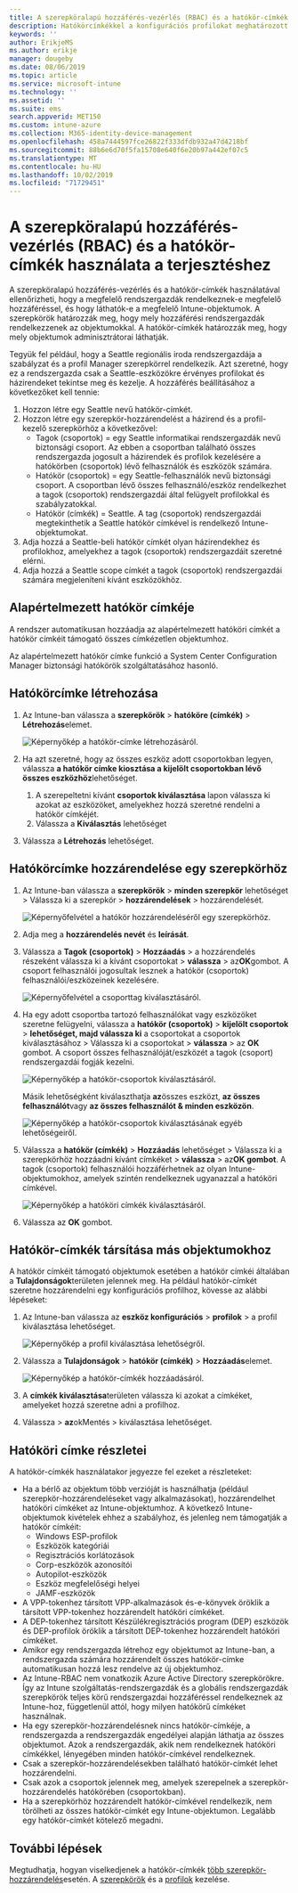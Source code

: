 ```yaml
---
title: A szerepköralapú hozzáférés-vezérlés (RBAC) és a hatókör-címkék használata az Intune-ban való terjesztéshez | Microsoft Docs
description: Hatókörcímkékkel a konfigurációs profilokat meghatározott szerepkörök szerint szűrheti.
keywords: ''
author: ErikjeMS
ms.author: erikje
manager: dougeby
ms.date: 08/06/2019
ms.topic: article
ms.service: microsoft-intune
ms.technology: ''
ms.assetid: ''
ms.suite: ems
search.appverid: MET150
ms.custom: intune-azure
ms.collection: M365-identity-device-management
ms.openlocfilehash: 458a7444597fce26822f333dfdb932a47d4218bf
ms.sourcegitcommit: 88b6e6d70f5fa15708e640f6e20b97a442ef07c5
ms.translationtype: MT
ms.contentlocale: hu-HU
ms.lasthandoff: 10/02/2019
ms.locfileid: "71729451"
---
```

# <a name="use-role-based-access-control-rbac-and-scope-tags-for-distributed-it"></a>A szerepköralapú hozzáférés-vezérlés (RBAC) és a hatókör-címkék használata a terjesztéshez

A szerepköralapú hozzáférés-vezérlés és a hatókör-címkék használatával ellenőrizheti, hogy a megfelelő rendszergazdák rendelkeznek-e megfelelő hozzáféréssel, és hogy láthatók-e a megfelelő Intune-objektumok. A szerepkörök határozzák meg, hogy mely hozzáférési rendszergazdák rendelkezzenek az objektumokkal. A hatókör-címkék határozzák meg, hogy mely objektumok adminisztrátorai láthatják.

Tegyük fel például, hogy a Seattle regionális iroda rendszergazdája a szabályzat és a profil Manager szerepkörrel rendelkezik. Azt szeretné, hogy ez a rendszergazda csak a Seattle-eszközökre érvényes profilokat és házirendeket tekintse meg és kezelje. A hozzáférés beállításához a következőket kell tennie:

1. Hozzon létre egy Seattle nevű hatókör-címkét.
2. Hozzon létre egy szerepkör-hozzárendelést a házirend és a profil-kezelő szerepkörhöz a következővel: 
    - Tagok (csoportok) = egy Seattle informatikai rendszergazdák nevű biztonsági csoport. Az ebben a csoportban található összes rendszergazda jogosult a házirendek és profilok kezelésére a hatókörben (csoportok) lévő felhasználók és eszközök számára.
    - Hatókör (csoportok) = egy Seattle-felhasználók nevű biztonsági csoport. A csoportban lévő összes felhasználó/eszköz rendelkezhet a tagok (csoportok) rendszergazdái által felügyelt profilokkal és szabályzatokkal. 
    - Hatókör (címkék) = Seattle. A tag (csoportok) rendszergazdái megtekinthetik a Seattle hatókör címkével is rendelkező Intune-objektumokat.
3. Adja hozzá a Seattle-beli hatókör címkét olyan házirendekhez és profilokhoz, amelyekhez a tagok (csoportok) rendszergazdáit szeretné elérni.
4. Adja hozzá a Seattle scope címkét a tagok (csoportok) rendszergazdái számára megjeleníteni kívánt eszközökhöz. 

## <a name="default-scope-tag"></a>Alapértelmezett hatókör címkéje
A rendszer automatikusan hozzáadja az alapértelmezett hatóköri címkét a hatókör címkéit támogató összes címkézetlen objektumhoz.

Az alapértelmezett hatókör címke funkció a System Center Configuration Manager biztonsági hatókörök szolgáltatásához hasonló. 

## <a name="to-create-a-scope-tag"></a>Hatókörcímke létrehozása

1. Az Intune-ban válassza a **szerepkörök** > **hatóköre (címkék)**  > **Létrehozás**elemet.

    ![Képernyőkép a hatókör-címke létrehozásáról.](./media/scope-tags/create-scope-tag.png)

3. Ha azt szeretné, hogy az összes eszköz adott csoportokban legyen, válassza **a hatókör címke kiosztása a kijelölt csoportokban lévő összes eszközhöz**lehetőséget.
    1. A szerepeltetni kívánt **csoportok kiválasztása** lapon válassza ki azokat az eszközöket, amelyekhez hozzá szeretné rendelni a hatókör címkéjét.
    2. Válassza a **Kiválasztás** lehetőséget
4. Válassza a **Létrehozás** lehetőséget.

## <a name="to-assign-a-scope-tag-to-a-role"></a>Hatókörcímke hozzárendelése egy szerepkörhöz

1. Az Intune-ban válassza a **szerepkörök** > **minden szerepkör** lehetőséget > Válassza ki a szerepkör > **hozzárendelések** > hozzárendelését.

    ![Képernyőfelvétel a hatókör hozzárendeléséről egy szerepkörhöz.](./media/scope-tags/assign-scope-to-role.png)

2. Adja meg a **hozzárendelés nevét** és **leírását**.
3. Válassza a **Tagok (csoportok)**  > **Hozzáadás** > a hozzárendelés részeként válassza ki a kívánt csoportokat > **válassza** > az**OK**gombot. A csoport felhasználói jogosultak lesznek a hatókör (csoportok) felhasználói/eszközeinek kezelésére.

    ![Képernyőfelvétel a csoporttag kiválasztásáról.](./media/scope-tags/select-member-groups.png)

4. Ha egy adott csoportba tartozó felhasználókat vagy eszközöket szeretne felügyelni, válassza a **hatókör (csoportok)**  > **kijelölt csoportok** > **lehetőséget, majd válassza ki** a csoportokat a csoportok kiválasztásához > Válassza ki a csoportokat > **válassza** > az **OK** gombot. A csoport összes felhasználóját/eszközét a tagok (csoport) rendszergazdái fogják kezelni.

    ![Képernyőkép a hatókör-csoportok kiválasztásáról.](./media/scope-tags/select-scope-groups.png)

    Másik lehetőségként kiválaszthatja **az**összes eszközt, **az összes felhasználót**vagy **az összes felhasználót & minden eszközön**.

    ![Képernyőkép a hatókör-csoportok kiválasztásának egyéb lehetőségeiről.](./media/scope-tags/scope-group-other-options.png)
    
5. Válassza a **hatókör (címkék)**  > **Hozzáadás** lehetőséget > Válassza ki a szerepkörhöz hozzáadni kívánt címkéket > **válassza** > az**OK gombot**. A tagok (csoportok) felhasználói hozzáférhetnek az olyan Intune-objektumokhoz, amelyek szintén rendelkeznek ugyanazzal a hatóköri címkével.

    ![Képernyőkép a hatóköri címkék kiválasztásáról.](./media/scope-tags/select-scope-tags.png)

6. Válassza az **OK** gombot. 

## <a name="assign-scope-tags-to-other-objects"></a>Hatókör-címkék társítása más objektumokhoz

A hatókör címkéit támogató objektumok esetében a hatókör címkéi általában a **Tulajdonságok**területen jelennek meg. Ha például hatókör-címkét szeretne hozzárendelni egy konfigurációs profilhoz, kövesse az alábbi lépéseket:

1. Az Intune-ban válassza az **eszköz konfigurációs** > **profilok** > a profil kiválasztása lehetőséget.

    ![Képernyőkép a profil kiválasztása lehetőségről.](./media/scope-tags/choose-profile.png)

2. Válassza a **Tulajdonságok** > **hatókör (címkék)**  > **Hozzáadás**elemet.

    ![Képernyőkép a hatókör-címkék hozzáadásáról.](./media/scope-tags/add-scope-tags.png)

3. A **címkék kiválasztása**területen válassza ki azokat a címkéket, amelyeket hozzá szeretne adni a profilhoz.
4. Válassza > **az**okMentés > kiválasztása lehetőséget.


## <a name="scope-tag-details"></a>Hatóköri címke részletei
A hatókör-címkék használatakor jegyezze fel ezeket a részleteket: 

- Ha a bérlő az objektum több verzióját is használhatja (például szerepkör-hozzárendeléseket vagy alkalmazásokat), hozzárendelhet hatóköri címkéket az Intune-objektumhoz.
  A következő Intune-objektumok kivételek ehhez a szabályhoz, és jelenleg nem támogatják a hatókör címkéit:
    - Windows ESP-profilok
    - Eszközök kategóriái
    - Regisztrációs korlátozások
    - Corp-eszközök azonosítói
    - Autopilot-eszközök
    - Eszköz megfelelőségi helyei
    - JAMF-eszközök
- A VPP-tokenhez társított VPP-alkalmazások és-e-könyvek öröklik a társított VPP-tokenhez hozzárendelt hatóköri címkéket.
- A DEP-tokenhez társított Készülékregisztrációs program (DEP) eszközök és DEP-profilok öröklik a társított DEP-tokenhez hozzárendelt hatóköri címkéket.
- Amikor egy rendszergazda létrehoz egy objektumot az Intune-ban, a rendszergazda számára hozzárendelt összes hatókör-címke automatikusan hozzá lesz rendelve az új objektumhoz.
- Az Intune-RBAC nem vonatkozik Azure Active Directory szerepkörökre. Így az Intune szolgáltatás-rendszergazdák és a globális rendszergazdák szerepkörök teljes körű rendszergazdai hozzáféréssel rendelkeznek az Intune-hoz, függetlenül attól, hogy milyen hatókörű címkéket használnak.
- Ha egy szerepkör-hozzárendelésnek nincs hatókör-címkéje, a rendszergazda a rendszergazdák engedélyei alapján láthatja az összes objektumot. Azok a rendszergazdák, akik nem rendelkeznek hatóköri címkékkel, lényegében minden hatókör-címkével rendelkeznek.
- Csak a szerepkör-hozzárendelésekben található hatókör-címkét lehet hozzárendelni.
- Csak azok a csoportok jelennek meg, amelyek szerepelnek a szerepkör-hozzárendelés hatókörében (csoportokban).
- Ha a szerepkörhöz hozzárendelt hatókör-címkével rendelkezik, nem törölheti az összes hatókör-címkét egy Intune-objektumon. Legalább egy hatókör-címkét kötelező megadni.

## <a name="next-steps"></a>További lépések

Megtudhatja, hogyan viselkedjenek a hatókör-címkék [több szerepkör-hozzárendelés](role-based-access-control.md#multiple-role-assignments)esetén.
A [szerepkörök](role-based-access-control.md) és a [profilok](../configuration/device-profile-assign.md) kezelése.

